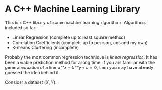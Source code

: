 # A C++ Machine Learning Library
This is a C++ library of some machine learning algorithms. Algorithms included so far:
- Linear Regression (complete up to least square method)
- Correlation Coefficients (complete up to pearson, cos and my own)
- K-means Clustering (incomplete)

Probably the most common regression technique is *linear regression*. It has been a viable prediction method for a long time. If you are familiar with the general equation of a line *a**x* + *b**y* + *c* = 0, then you may have already guessed the idea behind it.

Consider a dataset (*X*, *Y*).
